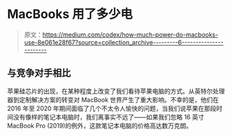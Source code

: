 # MacBooks 用了多少电

> 原文：<https://medium.com/codex/how-much-power-do-macbooks-use-8e061e28f67?source=collection_archive---------6----------------------->

## 与竞争对手相比

苹果硅芯片的出现，在某种程度上改变了我们看待苹果电脑的方式。从英特尔处理器到定制解决方案的转变对 MacBook 世界产生了重大影响。不幸的是，他们在 2016 年至 2020 年期间面临了几个不太令人愉快的问题，当我们说苹果在那段时间没有像样的笔记本电脑时，我们离事实不远了——如果我们忽略 16 英寸 MacBook Pro (2019)的例外，这款笔记本电脑的价格高达数万克朗。